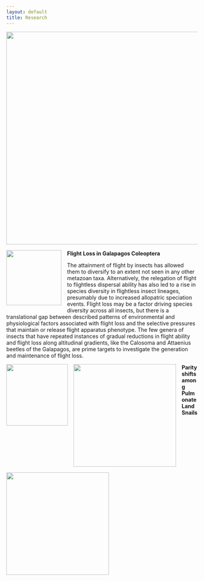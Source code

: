 ```yaml
---
layout: default
title: Research
---
```

<img style="float: left; margin: 0px 15px 15px 0px;" src="https://cloud.githubusercontent.com/assets/8633630/10418372/6035469c-700d-11e5-9309-d875f49efc7c.png" width="560" />
<img style="float: left; margin: 0px 15px 15px 0px;" src="https://cloud.githubusercontent.com/assets/8633630/10418413/0c017026-700f-11e5-9c14-fd20ac56234b.jpg" width="145" />

**Flight Loss in Galapagos Coleoptera**

The attainment of flight by insects has allowed them to diversify to an extent not seen in any other metazoan taxa. Alternatively, the relegation of flight to flightless dispersal ability has also led to a rise in species diversity in flightless insect lineages, presumably due to increased allopatric speciation events. Flight loss may be a factor driving species diversity across all insects, but there is a translational gap between described patterns of environmental and physiological factors associated with flight loss and the selective pressures that maintain or release flight apparatus phenotype. The few genera of insects that have repeated instances of gradual reductions in flight ability and flight loss along altitudinal gradients, like the Calosoma and Attaenius beetles of the Galapagos, are prime targets to investigate the generation and maintenance of flight loss. 



<img style="float: left; margin: 0px 15px 15px 0px;" src="https://cloud.githubusercontent.com/assets/8633630/10418458/9616c33c-7010-11e5-9b73-984e15d0573d.png" width="162" />
<img style="float: left; margin: 0px 15px 15px 0px;" src="https://cloud.githubusercontent.com/assets/8633630/10418479/e9c9fe40-7010-11e5-8de5-33bd1a0c69d8.png" width="270" />
<img style="float: left; margin: 0px 15px 15px 0px;" src="https://cloud.githubusercontent.com/assets/8633630/10418492/4b33cfd0-7011-11e5-978b-c947a124403d.png" width="270" />

**Parity shifts among Pulmonate Land Snails**

